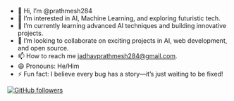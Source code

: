 - 👋 Hi, I’m @prathmesh284
- 👀 I’m interested in AI, Machine Learning, and exploring futuristic tech.
- 🌱 I’m currently learning advanced AI techniques and building innovative projects.
- 💞️ I’m looking to collaborate on exciting projects in AI, web development, and open source.
- 📫 How to reach me jadhavprathmesh284@gmail.com.
- 😄 Pronouns: He/Him
- ⚡ Fun fact: I believe every bug has a story—it’s just waiting to be fixed!

<!---
prathmesh284/prathmesh284 is a ✨ special ✨ repository because its `README.md` (this file) appears on your GitHub profile.
You can click the Preview link to take a look at your changes.
--->

[![GitHub followers](https://img.shields.io/github/followers/prathmesh284)](https://img.shields.io/github/followers/prathmesh284?style=plastic)
